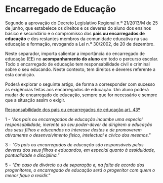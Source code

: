 ﻿# Encarregado de Educação



Segundo a aprovação do Decreto Legislativo Regional n.º 21/2013/M de 25 de junho, que estabelece os direitos e os deveres do aluno dos ensinos básico e secundário e o compromisso dos **pais ou encarregados de educação** e dos restantes membros da comunidade educativa na sua educação e formação, revogando a Lei n.º 30/2002, de 20 de dezembro.



Neste separador, importa salientar a importância do encarregado de educação (EE) no **acompanhamento do aluno** em todo o percurso escolar. Todo o encarregado de educação tem responsabilidade civil e criminal sobre o seu educando. Neste contexto, tem direitos e deveres referente a esta condição.



Poderá explorar o seguinte artigo, de forma a corresponder com sucesso às exigências feitas aos encarregados de educação. Um aluno poderá mudar de encarregado de educação, sempre que for necessário e sempre que a situação assim o exigir. 


[Responsabilidade dos pais ou encarregados de educação art. 43º](https://dre.pt/web/guest/pesquisa/-/search/174840/details/normal?p_p_auth=jcsK6yGs)
 

1 - *"Aos pais ou encarregados de educação incumbe uma especial responsabilidade, inerente ao seu poder-dever de dirigirem a educação dos seus filhos e educandos no interesse destes e de promoverem ativamente o desenvolvimento físico, intelectual e cívico dos mesmos."*



3 - *"Os pais ou encarregados de educação são responsáveis pelos deveres dos seus filhos e educandos, em especial quanto à assiduidade, pontualidade e disciplina."*

5 - *"Em caso de divórcio ou de separação e, na falta de acordo dos progenitores, o encarregado de educação será o progenitor com quem o menor fique a residir."*


